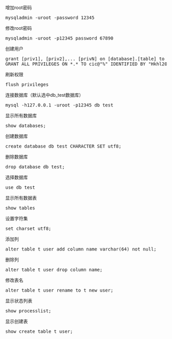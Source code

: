 增加root密码
<pre>
mysqladmin -uroot -password 12345
</pre>

修改root密码
<pre>
mysqladmin -uroot -p12345 password 67890
</pre>

创建用户
<pre>
grant [priv1], [priv2],... [privN] on [database].[table] to [username]@[address] identified by [password]
GRANT ALL PRIVILEGES ON *.* TO cic@"%" IDENTIFIED BY "Hkhl2015"
</pre>

刷新权限
<pre>
flush privileges
</pre>

连接数据库（默认选中db_test数据库）
<pre>
mysql -h127.0.0.1 -uroot -p12345 db_test
</pre>

显示所有数据库
<pre>
show databases;
</pre>

创建数据库
<pre>
create database db_test CHARACTER SET utf8;
</pre>

删除数据库
<pre>
drop database db_test;
</pre>

选择数据库
<pre>
use db_test
</pre>

显示所有数据表
<pre>
show tables
</pre>

设置字符集
<pre>
set charset utf8;
</pre>

添加列
<pre>
alter table t_user add column name varchar(64) not null;
</pre>

删除列　
<pre>
alter table t_user drop column name;
</pre>

修改表名
<pre>
alter table t_user rename to t_new_user;
</pre>

显示状态列表
<pre>
show processlist;
</pre>

显示创建表
<pre>
show create table t_user;
</pre>
